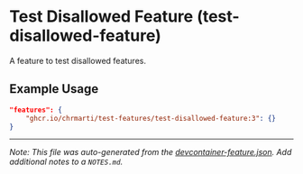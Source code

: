 
# Test Disallowed Feature (test-disallowed-feature)

A feature to test disallowed features.

## Example Usage

```json
"features": {
    "ghcr.io/chrmarti/test-features/test-disallowed-feature:3": {}
}
```





---

_Note: This file was auto-generated from the [devcontainer-feature.json](https://github.com/chrmarti/test-features/blob/main/src/test-disallowed-feature/devcontainer-feature.json).  Add additional notes to a `NOTES.md`._
